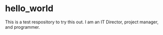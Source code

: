 # hello_world
This is a test respository to try this out.
I am an IT Director, project manager, and programmer.
